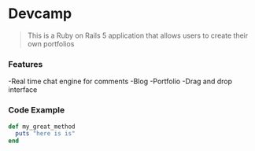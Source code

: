 # Devcamp

>This is a Ruby on Rails 5 application that allows users to create their own portfolios

### Features

-Real time chat engine for comments
-Blog
-Portfolio
-Drag and drop interface

### Code Example

```ruby
def my_great_method
  puts "here is is"
end
```
